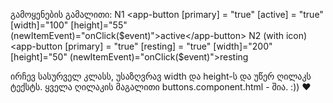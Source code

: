 გამოყენების გამალითი:
N1
<app-button [primary] = "true" [active] = "true" [width]="100" [height]="55" (newItemEvent)="onClick($event)">active</app-button>
 N2 (with icon)
 <app-button [primary] = "true" [resting] = "true" [width]="200" [height]="50" (newItemEvent)="onClick($event)"><i class="lar la-heart icon"></i>resting</app-button>

ირჩევ სასურველ კლასს, უსაზღვრავ width და height-ს და უწერ ღილაკს ტექსტს.
ყველა ღილაკის მაგალითი buttons.component.html - შია. :)) ♥
